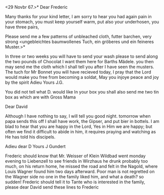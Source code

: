  <29 Novbr 67.>*
Dear Frederic

Many thanks for your kind letter, I am sorry to hear you had again pain in your stomach, you must keep yourself warm, put also your underhosen, you have three pairs,

Please send me a few patterns of unbleached cloth, futter barchen, very strong <ungebleichtes baumwollenes Tuch, ein gröberes und ein feineres Muster.>*

In three or two weeks you will have to send your wash please to send along the two pounds of Chocolat I want them here for Barths Mädele. you then may send me the cloth which I shall tell you after I have seen the musters. The tuch for Mr Bonnet you will have recieved today, I pray that the Lord would make you free from becoming a soldat, May you injoye peace and joy by the spirit
 Adieu Yours J.G.

You did not tell what D. would like In your box you shall also send me two tin box as which are with Gross Mama



Dear David

Although I have nothing to say, I will tell you good night. tomorrow when papa sends this off I shall have work, the Gipser, and put bier in bottels. 
I am blad to hear that you are happy in the Lord, Yes in Him we are happy; but often we find it difficult to abide in him, it requires praying and watching as He has told his discipels.

Adieu dear D
 Yours J Gundert

Frederic should know that Mr. Weisser of Klein Wildbad went monday evening to Liebenzell to see friends in Wirzhaus he drunk probably too much, on his return home, he missed the road and felt in the Nagold, where Louis Wagner found him two days afterward. Poor man is not regretted on the Wagner side no one in the family liked him, and what a death? so sudden! Frederic should tell it to Tante who is interested in the family, please dear David send these lines to Frederic
